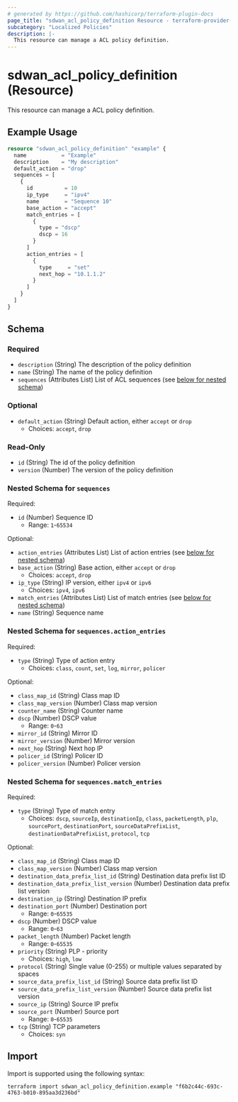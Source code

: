 ```yaml
---
# generated by https://github.com/hashicorp/terraform-plugin-docs
page_title: "sdwan_acl_policy_definition Resource - terraform-provider-sdwan"
subcategory: "Localized Policies"
description: |-
  This resource can manage a ACL policy definition.
---
```


# sdwan_acl_policy_definition (Resource)

This resource can manage a ACL policy definition.

## Example Usage

```terraform
resource "sdwan_acl_policy_definition" "example" {
  name           = "Example"
  description    = "My description"
  default_action = "drop"
  sequences = [
    {
      id          = 10
      ip_type     = "ipv4"
      name        = "Sequence 10"
      base_action = "accept"
      match_entries = [
        {
          type = "dscp"
          dscp = 16
        }
      ]
      action_entries = [
        {
          type     = "set"
          next_hop = "10.1.1.2"
        }
      ]
    }
  ]
}
```

<!-- schema generated by tfplugindocs -->
## Schema

### Required

- `description` (String) The description of the policy definition
- `name` (String) The name of the policy definition
- `sequences` (Attributes List) List of ACL sequences (see [below for nested schema](#nestedatt--sequences))

### Optional

- `default_action` (String) Default action, either `accept` or `drop`
  - Choices: `accept`, `drop`

### Read-Only

- `id` (String) The id of the policy definition
- `version` (Number) The version of the policy definition

<a id="nestedatt--sequences"></a>
### Nested Schema for `sequences`

Required:

- `id` (Number) Sequence ID
  - Range: `1`-`65534`

Optional:

- `action_entries` (Attributes List) List of action entries (see [below for nested schema](#nestedatt--sequences--action_entries))
- `base_action` (String) Base action, either `accept` or `drop`
  - Choices: `accept`, `drop`
- `ip_type` (String) IP version, either `ipv4` or `ipv6`
  - Choices: `ipv4`, `ipv6`
- `match_entries` (Attributes List) List of match entries (see [below for nested schema](#nestedatt--sequences--match_entries))
- `name` (String) Sequence name

<a id="nestedatt--sequences--action_entries"></a>
### Nested Schema for `sequences.action_entries`

Required:

- `type` (String) Type of action entry
  - Choices: `class`, `count`, `set`, `log`, `mirror`, `policer`

Optional:

- `class_map_id` (String) Class map ID
- `class_map_version` (Number) Class map version
- `counter_name` (String) Counter name
- `dscp` (Number) DSCP value
  - Range: `0`-`63`
- `mirror_id` (String) Mirror ID
- `mirror_version` (Number) Mirror version
- `next_hop` (String) Next hop IP
- `policer_id` (String) Policer ID
- `policer_version` (Number) Policer version


<a id="nestedatt--sequences--match_entries"></a>
### Nested Schema for `sequences.match_entries`

Required:

- `type` (String) Type of match entry
  - Choices: `dscp`, `sourceIp`, `destinationIp`, `class`, `packetLength`, `plp`, `sourcePort`, `destinationPort`, `sourceDataPrefixList`, `destinationDataPrefixList`, `protocol`, `tcp`

Optional:

- `class_map_id` (String) Class map ID
- `class_map_version` (Number) Class map version
- `destination_data_prefix_list_id` (String) Destination data prefix list ID
- `destination_data_prefix_list_version` (Number) Destination data prefix list version
- `destination_ip` (String) Destination IP prefix
- `destination_port` (Number) Destination port
  - Range: `0`-`65535`
- `dscp` (Number) DSCP value
  - Range: `0`-`63`
- `packet_length` (Number) Packet length
  - Range: `0`-`65535`
- `priority` (String) PLP - priority
  - Choices: `high`, `low`
- `protocol` (String) Single value (0-255) or multiple values separated by spaces
- `source_data_prefix_list_id` (String) Source data prefix list ID
- `source_data_prefix_list_version` (Number) Source data prefix list version
- `source_ip` (String) Source IP prefix
- `source_port` (Number) Source port
  - Range: `0`-`65535`
- `tcp` (String) TCP parameters
  - Choices: `syn`

## Import

Import is supported using the following syntax:

```shell
terraform import sdwan_acl_policy_definition.example "f6b2c44c-693c-4763-b010-895aa3d236bd"
```
